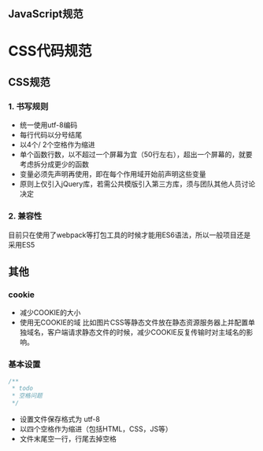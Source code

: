 
## JavaScript规范
# CSS代码规范

## CSS规范

### 1. 书写规则

+ 统一使用utf-8编码
+ 每行代码以分号结尾
+ 以4个/ 2个空格作为缩进
+ 单个函数行数，以不超过一个屏幕为宜（50行左右），超出一个屏幕的，就要考虑拆分成更少的函数
+ 变量必须先声明再使用，即在每个作用域开始前声明这些变量
+ 原则上仅引入jQuery库，若需公共模版引入第三方库，须与团队其他人员讨论决定


### 2. 兼容性

目前只在使用了webpack等打包工具的时候才能用ES6语法，所以一般项目还是采用ES5




## 其他

### cookie

+ 减少COOKIE的大小
+ 使用无COOKIE的域
  比如图片CSS等静态文件放在静态资源服务器上并配置单独域名，客户端请求静态文件的时候，减少COOKIE反复传输时对主域名的影响。

### 基本设置

```js
/**
 * todo
 * 空格问题
 */
```

+ 设置文件保存格式为 utf-8
+ 以四个空格作为缩进（包括HTML，CSS，JS等）
+ 文件末尾空一行，行尾去掉空格
